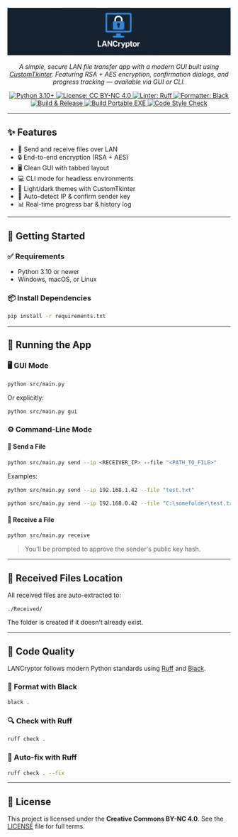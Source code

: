 <p align="center">
  <img src="assets/banner.png" alt="LANCryptor Banner" width="700"/>
</p>

[//]: # (<h1 align="center">LANCryptor</h1>)

<p align="center"><em>
  A simple, secure LAN file transfer app with a modern GUI built using <a href="https://github.com/TomSchimansky/CustomTkinter">CustomTkinter</a>.
  Featuring RSA + AES encryption, confirmation dialogs, and progress tracking — available via GUI or CLI.
</em></p>

<p align="center">
  <a href="https://www.python.org/downloads/">
    <img src="https://img.shields.io/badge/python-3.10%2B-blue" alt="Python 3.10+"/>
  </a>
  <a href="https://creativecommons.org/licenses/by-nc/4.0/">
    <img src="https://img.shields.io/badge/license-CC--BY--NC--4.0-lightgrey.svg" alt="License: CC BY-NC 4.0"/>
  </a>
  <a href="https://github.com/charliermarsh/ruff">
    <img src="https://img.shields.io/badge/linter-ruff-success?logo=python" alt="Linter: Ruff"/>
  </a>
  <a href="https://github.com/psf/black">
    <img src="https://img.shields.io/badge/code_style-black-000000" alt="Formatter: Black"/>
  </a>
  <a href="https://github.com/yar2000T/LANCryptor/actions/workflows/release.yaml">
    <img src="https://github.com/yar2000T/LANCryptor/actions/workflows/release.yaml/badge.svg" alt="Build & Release"/>
  </a>
  <a href="https://github.com/yar2000T/LANCryptor/actions/workflows/build.yml">
    <img src="https://github.com/yar2000T/LANCryptor/actions/workflows/build.yml/badge.svg" alt="Build Portable EXE"/>
  </a>
  <a href="https://github.com/yar2000T/LANCryptor/actions/workflows/format.yaml">
    <img src="https://github.com/yar2000T/LANCryptor/actions/workflows/format.yaml/badge.svg" alt="Code Style Check"/>
  </a>
</p>

---

## ✨ Features

* 📁 Send and receive files over LAN
* 🔒 End-to-end encryption (RSA + AES)
* 🖥️ Clean GUI with tabbed layout
* 💻 CLI mode for headless environments
* 🎨 Light/dark themes with CustomTkinter
* 🔎 Auto-detect IP & confirm sender key
* 📊 Real-time progress bar & history log

---

## 🚀 Getting Started

### ✅ Requirements

* Python 3.10 or newer
* Windows, macOS, or Linux

### 📦 Install Dependencies

```bash
pip install -r requirements.txt
```

---

## 💾 Running the App

### 🖥️ GUI Mode

```bash
python src/main.py
```

Or explicitly:

```bash
python src/main.py gui
```

### ⚙️ Command-Line Mode

#### 📄 Send a File

```bash
python src/main.py send --ip <RECEIVER_IP> --file "<PATH_TO_FILE>"
```

Examples:

```bash
python src/main.py send --ip 192.168.1.42 --file "test.txt"
```

```bash
python src/main.py send --ip 192.168.0.42 --file "C:\somefolder\test.txt"
```

#### 📅 Receive a File

```bash
python src/main.py receive
```

> You'll be prompted to approve the sender's public key hash.

---

## 📁 Received Files Location

All received files are auto-extracted to:

```
./Received/
```

The folder is created if it doesn't already exist.

---

## 🧹 Code Quality

LANCryptor follows modern Python standards using [Ruff](https://docs.astral.sh/ruff/) and [Black](https://black.readthedocs.io/).

### 🖤 Format with Black

```bash
black .
```

### 🔍 Check with Ruff

```bash
ruff check .
```

### 💪 Auto-fix with Ruff

```bash
ruff check . --fix
```

---

## 📜 License

This project is licensed under the **Creative Commons BY-NC 4.0**.
See the [LICENSE](LICENSE) file for full terms.
